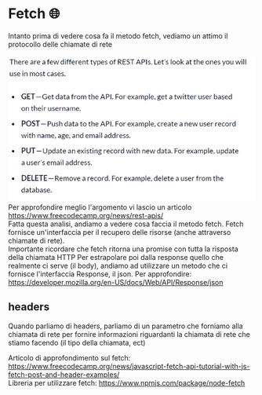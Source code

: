 # Fetch 🌐
Intanto prima di vedere cosa fa il metodo fetch, vediamo un attimo il protocollo delle chiamate di rete <br>
<br>
![api](https://github.com/CarmeloB4/tutoring-start-with-js/blob/06-fetch/api.png)
<br>
Per approfondire meglio l'argomento vi lascio un articolo https://www.freecodecamp.org/news/rest-apis/ <br>
Fatta questa analisi, andiamo a vedere cosa faccia il metodo fetch. Fetch fornisce un'interfaccia per il recupero delle risorse (anche attraverso chiamate di rete). <br>
Importante ricordare che fetch ritorna una promise con tutta la risposta della chiamata HTTP
Per estrapolare poi dalla response quello che realmente ci serve (il body), andiamo ad utilizzare un metodo che ci fornisce l'interfaccia Response, il json.
Per approfondire: https://developer.mozilla.org/en-US/docs/Web/API/Response/json
## headers
Quando parliamo di headers, parliamo di un parametro che forniamo alla chiamata di rete per fornire informazioni riguardanti la chiamata di rete che stiamo facendo (il tipo della chiamata, ect)

Articolo di approfondimento sul fetch: https://www.freecodecamp.org/news/javascript-fetch-api-tutorial-with-js-fetch-post-and-header-examples/ <br>
Libreria per utilizzare fetch: https://www.npmjs.com/package/node-fetch
